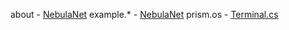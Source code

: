 about - [NebulaNet](https://github.com/nebula-networking)
example.* - [NebulaNet](https://github.com/nebula-networking)
prism.os - [Terminal.cs](https://github.com/terminal-cs)
